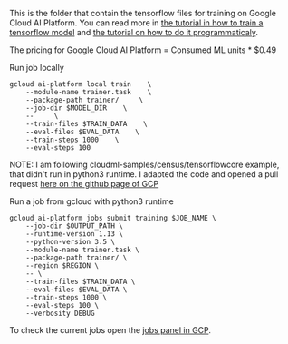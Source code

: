 This is the folder that contain the tensorflow files for training on Google Cloud AI Platform. You can read more in [the tutorial in how to train a tensorflow model](https://cloud.google.com/ml-engine/docs/tensorflow/getting-started-training-prediction) and [the tutorial on how to do it programmaticaly](https://cloud.google.com/ml-engine/docs/tensorflow/training-jobs).

The pricing for Google Cloud AI Platform = Consumed ML units * $0.49

Run job locally
```
gcloud ai-platform local train    \
	--module-name trainer.task    \
    --package-path trainer/     \
    --job-dir $MODEL_DIR    \
    --     \
    --train-files $TRAIN_DATA    \
    --eval-files $EVAL_DATA    \
    --train-steps 1000    \
    --eval-steps 100
```
NOTE: I am following cloudml-samples/census/tensorflowcore example, that didn't run in python3 runtime. I adapted the code and opened a pull request [here on the github page of GCP](https://github.com/GoogleCloudPlatform/cloudml-samples/pull/424)


Run a job from gcloud with python3 runtime
```
gcloud ai-platform jobs submit training $JOB_NAME \
    --job-dir $OUTPUT_PATH \
    --runtime-version 1.13 \
    --python-version 3.5 \
    --module-name trainer.task \
    --package-path trainer/ \
    --region $REGION \
    -- \
    --train-files $TRAIN_DATA \
    --eval-files $EVAL_DATA \
    --train-steps 1000 \
    --eval-steps 100 \
    --verbosity DEBUG
```

To check the current jobs open the [jobs panel in GCP](https://console.cloud.google.com/mlengine/jobs?project=relna-241818).
